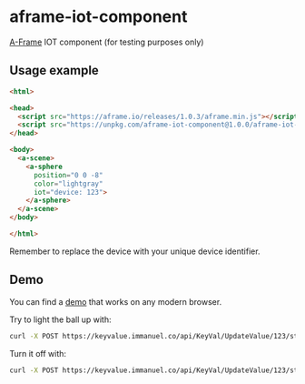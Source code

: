 # aframe-iot-component
[A-Frame](https://aframe.io) IOT component (for testing purposes only)

## Usage example

```html
<html>

<head>
  <script src="https://aframe.io/releases/1.0.3/aframe.min.js"></script>
  <script src="https://unpkg.com/aframe-iot-component@1.0.0/aframe-iot-component.js"></script>
</head>

<body>
  <a-scene>
    <a-sphere
      position="0 0 -8"
      color="lightgray"
      iot="device: 123">
    </a-sphere>
  </a-scene>
</body>

</html>
```

Remember to replace the device with your unique device identifier.

## Demo

You can find a [demo](https://palmerabollo.github.io/aframe-iot-component/) that works on any modern browser.

Try to light the ball up with:

```bash
curl -X POST https://keyvalue.immanuel.co/api/KeyVal/UpdateValue/123/status/on -H "Content-Length: 0"
```

Turn it off with:
```bash
curl -X POST https://keyvalue.immanuel.co/api/KeyVal/UpdateValue/123/status/off -H "Content-Length: 0"
```
